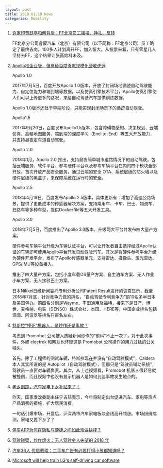 ```yaml
---
layout: post
title: 2019.01.10 News
categories: Mobility
---
```


1. [许家印贾跃亭和解背后：FF北京员工摇摆、挣扎、反转](https://www.huxiu.com/article/280401.html)

    FF北京分公司睿驭汽车（北京）有限公司（以下简称：FF北京公司）员工确定了最终去向，100多人计划离开FF，加入恒大。从投票来看，只有零星几人坚持去FF，这个结果让张高始料未及。

2. [Apollo推企业版，但离给百度贡献规模化营收还远](https://www.huxiu.com/article/280447.html)

    Apollo 1.0

    2017年7月5日，百度开放Apollo 1.0版本，开放了封闭场地循迹自动驾驶能力、自定位能力和端到端等数据，以及仿真引擎技术平台，Apollo仿真引擎使人们可以上传更多的路况，来给自动驾驶汽车提供训练数据。

    Apollo 1.0版本还处于早期阶段，只能实现封闭场景下的循迹自动驾驶。

    Apollo1.5

    2017年9月20日，百度发布Apollo1.5版本，包含障碍物感知、决策规划、云端仿真、高精地图服务、端到端的深度学习（End-to-End）等五大开放能力，并支持昼夜定车道自动驾驶。

    Apollo 2.0

    2018年1月，Apollo 2.0 推出，支持昼夜简单城市道路情况下的自动驾驶，包括云端服务、软件平台、参考硬件平台以及参考车辆平台在内的四个模块全部开放。首次开放产品安全服务，通过云端的安全 OTA、系统层级的防火墙以及硬件层级的黑盒子，来保障系统在运行时的安全。

    Apollo 2.5

    2018年4月19日，百度发布Apollo 2.5版本，具体更新有：增加了高速公路场景，提供了更低成本的传感器解决方案，支持乘用车、卡车、巴士、物流车、扫路车等多种车型，提供Dockerfile等五大开发工具。

    Apollo 3.0

    2018年7月5日，百度推出了Apollo 3.0版本，升级两大平台并发布四大量产方案。

    硬件参考车辆平台升级为车辆认证平台，可以让开发者自由选择经过Apollo认证的车辆即可使用Apollo平台开发自动驾驶汽车。其次是将硬件参考平台升级为硬件开发平台，发布了Apollo传感器单元，支持雷达、摄像头、激光雷达、GPS/IMU等设备接入。

    推出了四大量产方案，包括小度车载OS量产方案、自主泊车方案、无人作业小车方案、无人接驳巴士方案。

    日本Nikkei日经新闻委托专利分析公司Patent Result进行的调查显示，截至2018年7月底，针对竞争力做的排名，“自动驾驶专利竞争力”前10名多半日本及美国包办。前四名分别是Waymo、丰田通用及福特，接来下是日产、博世、麦格纳、电装（DENSO）株式会社、本田、HERE等。中国企业排名包括滴滴、阿波罗等排名在百名左右。

3. [特斯拉“撞死”机器人，是炒作还是事故？](https://www.huxiu.com/article/280490.html)

    考虑到 Promobot 公司被人质疑新闻炒作的“前科”不止一次了，对于此次事件，外媒 electrek 和网友也怀疑这是 Promobot 公司操作的用力过猛的公关噱头。

    首先，除了工程师的测试车辆，特斯拉现在并没有“自动驾驶模式”，Caldera 本人其实所说的是 Autopilot（自动驾驶模式），但那只是“驾驶员辅助系统”，驾驶员一直要对车辆负责。其次，从上述视频看，Promobot 机器人很轻易就被撞倒，而且视频中也没有显示机器人是如何到达事故发生地点的。

4. [老乡别跑，汽车家电下乡补贴来了！](https://www.huxiu.com/article/280534.html)

    昨天，国家发改委副主任宁吉喆表示，今年将制定出台促进汽车、家电等热点产品消费的措施，扩大居民消费。

    一句话引爆市场，开盘后，沪深两市汽车家电板块全线高开领涨。市场纷纷揣测，家电又要下乡了？

5. [停车APP为何在隐私与便捷之间如此难做抉择？](https://www.huxiu.com/article/280513.html)

6. [驾驶碰壁，炒作熄火：无人驾驶令人失望的 2018 年](https://36kr.com/p/5171265.html)

7. [汽车36人 优信戴琨：二手车广告有必要打得小孩都知道吗？](https://36kr.com/p/5171372.html)

8. [Microsoft will help train LG's self-driving car software](https://www.engadget.com/2019/01/09/microsoft-azure-lg-self-driving-cars/)

    
